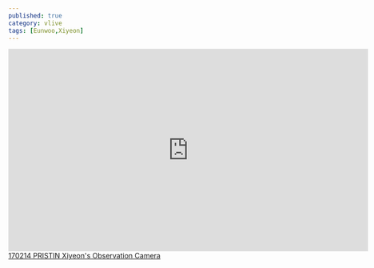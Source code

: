 ```yaml
---
published: true
category: vlive
tags: [Eunwoo,Xiyeon]
---
```

<iframe src="http://www.vlive.tv/embed/16891" frameborder="no" scrolling="no" marginwidth="0" marginheight="0" WIDTH="720" HEIGHT="405" allowfullscreen></iframe><br /><a href="" target="_blank">170214 PRISTIN Xiyeon's Observation Camera</a>